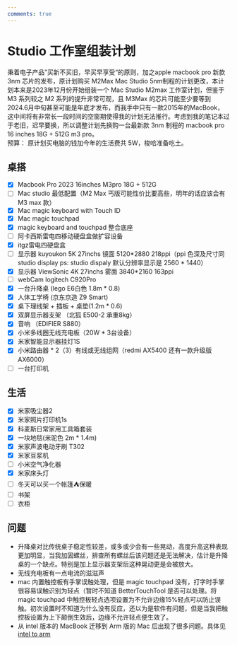 ```yaml
---
comments: true
---
```


# Studio 工作室组装计划
秉着电子产品”买新不买旧，早买早享受“的原则，加之apple macbook pro 新款 3nm 芯片的发布，原计划购买 M2Max Mac Studio 5nm制程的计划更改，本计划本来是2023年12月份开始组装一个 Mac Studio M2max 工作室计划，但鉴于 M3 系列较之 M2 系列的提升非常可观，且 M3Max 的芯片可能至少要等到2024.6月中旬甚至可能是年底才发布，而我手中只有一款2015年的MacBook，这中间将有非常长一段时间的空窗期使得我的计划无法推行。考虑到我的笔记本过于老旧，迟早要换，所以调整计划先换购一台最新款 3nm 制程的 macbook pro 16 inches 18G + 512G m3 pro。  
预算： 原计划买电脑的钱加今年的生活费共 5W，梭哈准备吃土。
## 桌搭
- [x] Macbook Pro 2023 16inches M3pro 18G + 512G 
- [ ] Mac studio 最低配置（M2 Max 丐版可能性价比要高些，明年的话应该会有 M3 max 款）
- [x] Mac magic keyboard with Touch ID 
- [x] Mac magic touchpad 
- [x] magic keyboard and touchpad 整合底座 
- [ ] 阿卡西斯雷电四移动硬盘盒做扩容设备 
- [x] itgz雷电四硬盘盒 
- [ ] 显示器  kuyoukon 5K 27inchs 镜面 5120*2880 218ppi（ppi 色深及尺寸同 studio display ps: studio dispaly 默认分辨率显示是 2560 * 1440）
- [x] 显示器 ViewSonic 4K 27inchs 雾面 3840*2160 163ppi 
- [ ] webCam logitech C920Pro 
- [x] 一台升降桌 (lego E6白色 1.8m * 0.8) 
- [x] 人体工学椅 (京东京造 Z9 Smart) 
- [x] 桌下理线架 + 插板 + 桌垫(1.2m * 0.6) 
- [x] 双屏显示器支架 （北狐 E500-2 承重8kg）
- [x] 音响 （EDIFIER S880）
- [x] 小米多线圈无线充电板（20W * 3台设备）
- [x] 米家智能显示器挂灯1S 
- [x] 小米路由器 * 2（3）有线或无线组网（redmi AX5400 还有一款升级版 AX6000）
- [ ] 一台打印机 

## 生活
- [x] 米家吸尘器2
- [x] 米家照片打印机1s
- [x] 科麦斯日常家用工具箱套装
- [x] 一块地毯(米驼色 2m * 1.4m) 
- [x] 米家声波电动牙刷 T302
- [x] 米家豆浆机
- [ ] 小米空气净化器
- [x] 米家床头灯
- [ ] 冬天可以买一个帐篷⛺️保暖 
- [ ] 书架
- [ ] 衣柜

## 问题
* 升降桌对比传统桌子稳定性较差，或多或少会有一些晃动，高度升高这种表现更加明显，当我加固螺丝，排查所有螺丝后该问题还是无法解决，估计是升降桌的一个缺点。特别是加上显示器支架后这种晃动更是会被放大。
* 无线充电板有一点电流的滋滋声 
* mac 内置触控板有手掌误触处理，但是 magic touchpad 没有，打字时手掌很容易误触识别为轻点（暂时不知道 BetterTouchTool 是否可以处理。将 magic touchpad 中触控板轻点选项设置为不允许边缘15%轻点可以防止误触。初次设置时不知道为什么没有反应，还以为是软件有问题，但是当我把触控板设置为上下颠倒生效后，边缘不允许轻点便生效了。
* 从 intel 版本的 MacBook 迁移到 Arm 版的 Mac 后出现了很多问题。具体见[intel to arm](./intel-to-arm.md)